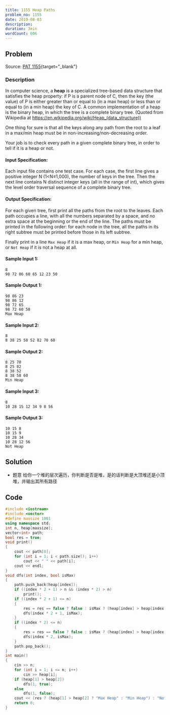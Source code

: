 ```yaml
---
title: 1155 Heap Paths
problem_no: 1155
date: 2019-08-03
description:
duration: 3min
wordCount: 606
---
```


<!--more-->

## Problem

Source: [PAT 1155](https://pintia.cn/problem-sets/994805342720868352/exam/problems/1071785408849047552){target="_blank"}

### Description

In computer science, a **heap** is a specialized tree-based data structure that satisfies the heap property: if P is a
parent node of C, then the key (the value) of P is either greater than or equal to (in a max heap) or less than or equal
to (in a min heap) the key of C. A common implementation of a heap is the binary heap, in which the tree is a complete
binary tree. (Quoted from Wikipedia at https://en.wikipedia.org/wiki/Heap_(data_structure))

One thing for sure is that all the keys along any path from the root to a leaf in a max/min heap must be in
non-increasing/non-decreasing order.

Your job is to check every path in a given complete binary tree, in order to tell if it is a heap or not.

#### Input Specification:

Each input file contains one test case. For each case, the first line gives a positive integer N (1<N≤1,000), the number
of keys in the tree. Then the next line contains N distinct integer keys (all in the range of int), which gives the
level order traversal sequence of a complete binary tree.

#### Output Specification:

For each given tree, first print all the paths from the root to the leaves. Each path occupies a line, with all the
numbers separated by a space, and no extra space at the beginning or the end of the line. The paths must be printed in
the following order: for each node in the tree, all the paths in its right subtree must be printed before those in its
left subtree.

Finally print in a line `Max Heap` if it is a max heap, or `Min Heap` for a min heap, or `Not Heap` if it is not a heap
at all.

#### Sample Input 1:

```text
8
98 72 86 60 65 12 23 50
```

#### Sample Output 1:

```text
98 86 23
98 86 12
98 72 65
98 72 60 50
Max Heap
```

#### Sample Input 2:

```text
8
8 38 25 58 52 82 70 60
```

#### Sample Output 2:

```text
8 25 70
8 25 82
8 38 52
8 38 58 60
Min Heap
```

#### Sample Input 3:

```text
8
10 28 15 12 34 9 8 56
```

#### Sample Output 3:

```text
10 15 8
10 15 9
10 28 34
10 28 12 56
Not Heap
```

## Solution

- 题意 给你一个堆的层次遍历，你判断是否是堆，是的话判断是大顶堆还是小顶堆，并输出其所有路径

## Code




```cpp
#include <iostream>
#include <vector>
#define maxsize 1001
using namespace std;
int n, heap[maxsize];
vector<int> path;
bool res = true;
void print()
{
    cout << path[0];
    for (int i = 1; i < path.size(); i++)
        cout << " " << path[i];
    cout << endl;
}
void dfs(int index, bool isMax)
{
    path.push_back(heap[index]);
    if ((index * 2 + 1) > n && (index * 2) > n)
        print();
    if ((index * 2 + 1) <= n)
    {
        res = res == false ? false : isMax ? (heap[index] > heap[index * 2 + 1]) : (heap[index] < heap[index * 2 + 1]);
        dfs(index * 2 + 1, isMax);
    }
    if ((index * 2) <= n)
    {
        res = res == false ? false : isMax ? (heap[index] > heap[index * 2]) : (heap[index] < heap[index * 2]);
        dfs(index * 2, isMax);
    }
    path.pop_back();
}
int main()
{
    cin >> n;
    for (int i = 1; i <= n; i++)
        cin >> heap[i];
    if (heap[1] > heap[2])
        dfs(1, true);
    else
        dfs(1, false);
    cout << (res ? (heap[1] > heap[2] ? "Max Heap" : "Min Heap") : "Not Heap");
    return 0;
}
```
